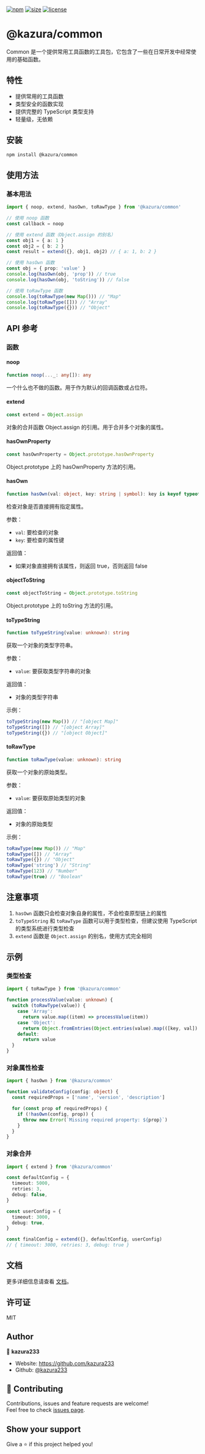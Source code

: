 [npm]: https://img.shields.io/npm/v/@kazura/common
[npm-url]: https://www.npmjs.com/package/@kazura/common
[size]: https://packagephobia.now.sh/badge?p=@kazura/common
[size-url]: https://packagephobia.now.sh/result?p=@kazura/common
[license]: https://img.shields.io/badge/License-MIT-blue
[license-url]: https://github.com/kazura233/kazurajs/blob/master/LICENSE

[![npm][npm]][npm-url]
[![size][size]][size-url]
[![license][license]][license-url]

# @kazura/common

Common 是一个提供常用工具函数的工具包，它包含了一些在日常开发中经常使用的基础函数。

## 特性

- 提供常用的工具函数
- 类型安全的函数实现
- 提供完整的 TypeScript 类型支持
- 轻量级，无依赖

## 安装

```bash
npm install @kazura/common
```

## 使用方法

### 基本用法

```typescript
import { noop, extend, hasOwn, toRawType } from '@kazura/common'

// 使用 noop 函数
const callback = noop

// 使用 extend 函数（Object.assign 的别名）
const obj1 = { a: 1 }
const obj2 = { b: 2 }
const result = extend({}, obj1, obj2) // { a: 1, b: 2 }

// 使用 hasOwn 函数
const obj = { prop: 'value' }
console.log(hasOwn(obj, 'prop')) // true
console.log(hasOwn(obj, 'toString')) // false

// 使用 toRawType 函数
console.log(toRawType(new Map())) // "Map"
console.log(toRawType([])) // "Array"
console.log(toRawType({})) // "Object"
```

## API 参考

### 函数

#### noop

```typescript
function noop(..._: any[]): any
```

一个什么也不做的函数。用于作为默认的回调函数或占位符。

#### extend

```typescript
const extend = Object.assign
```

对象的合并函数 Object.assign 的引用。用于合并多个对象的属性。

#### hasOwnProperty

```typescript
const hasOwnProperty = Object.prototype.hasOwnProperty
```

Object.prototype 上的 hasOwnProperty 方法的引用。

#### hasOwn

```typescript
function hasOwn(val: object, key: string | symbol): key is keyof typeof val
```

检查对象是否直接拥有指定属性。

参数：

- `val`: 要检查的对象
- `key`: 要检查的属性键

返回值：

- 如果对象直接拥有该属性，则返回 true，否则返回 false

#### objectToString

```typescript
const objectToString = Object.prototype.toString
```

Object.prototype 上的 toString 方法的引用。

#### toTypeString

```typescript
function toTypeString(value: unknown): string
```

获取一个对象的类型字符串。

参数：

- `value`: 要获取类型字符串的对象

返回值：

- 对象的类型字符串

示例：

```typescript
toTypeString(new Map()) // "[object Map]"
toTypeString([]) // "[object Array]"
toTypeString({}) // "[object Object]"
```

#### toRawType

```typescript
function toRawType(value: unknown): string
```

获取一个对象的原始类型。

参数：

- `value`: 要获取原始类型的对象

返回值：

- 对象的原始类型

示例：

```typescript
toRawType(new Map()) // "Map"
toRawType([]) // "Array"
toRawType({}) // "Object"
toRawType('string') // "String"
toRawType(123) // "Number"
toRawType(true) // "Boolean"
```

## 注意事项

1. `hasOwn` 函数只会检查对象自身的属性，不会检查原型链上的属性
2. `toTypeString` 和 `toRawType` 函数可以用于类型检查，但建议使用 TypeScript 的类型系统进行类型检查
3. `extend` 函数是 `Object.assign` 的别名，使用方式完全相同

## 示例

### 类型检查

```typescript
import { toRawType } from '@kazura/common'

function processValue(value: unknown) {
  switch (toRawType(value)) {
    case 'Array':
      return value.map((item) => processValue(item))
    case 'Object':
      return Object.fromEntries(Object.entries(value).map(([key, val]) => [key, processValue(val)]))
    default:
      return value
  }
}
```

### 对象属性检查

```typescript
import { hasOwn } from '@kazura/common'

function validateConfig(config: object) {
  const requiredProps = ['name', 'version', 'description']

  for (const prop of requiredProps) {
    if (!hasOwn(config, prop)) {
      throw new Error(`Missing required property: ${prop}`)
    }
  }
}
```

### 对象合并

```typescript
import { extend } from '@kazura/common'

const defaultConfig = {
  timeout: 5000,
  retries: 3,
  debug: false,
}

const userConfig = {
  timeout: 3000,
  debug: true,
}

const finalConfig = extend({}, defaultConfig, userConfig)
// { timeout: 3000, retries: 3, debug: true }
```

## 文档

更多详细信息请查看 [文档](https://kazura233.github.io/kazurajs/docs/common)。

## 许可证

MIT

## Author

👤 **kazura233**

- Website: https://github.com/kazura233
- Github: [@kazura233](https://github.com/kazura233)

## 🤝 Contributing

Contributions, issues and feature requests are welcome!<br />Feel free to check [issues page](https://github.com/kazura233/kazurajs/issues).

## Show your support

Give a ⭐️ if this project helped you!
